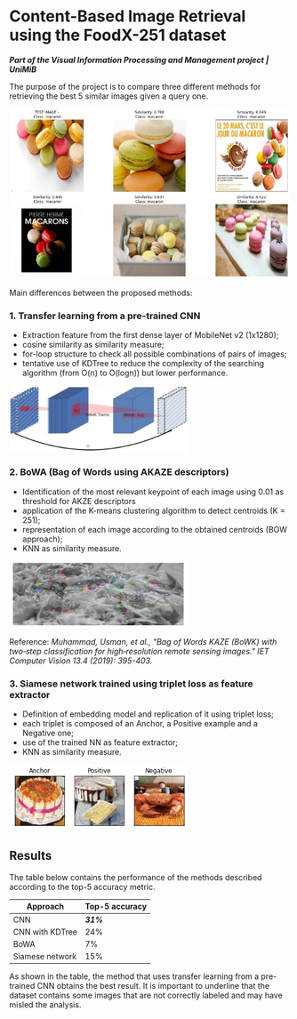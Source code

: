 # Content-Based Image Retrieval using the FoodX-251 dataset

***Part of the Visual Information Processing and Management project | UniMiB***

The purpose of the project is to compare three different methods for retrieving the best 5 similar images given a query one.

<img src="Images/query_example.jpg" width=640>

Main differences between the proposed methods:

### 1. Transfer learning from a pre-trained CNN

- Extraction feature from the first dense layer of MobileNet v2 (1x1280);
- cosine similarity as similarity measure;
- for-loop structure to check all possible combinations of pairs of images;
- tentative use of KDTree to reduce the complexity of the searching algorithm (from O(n) to O(logn)) but lower performance.

<img src="Images/cnn_architecture.jpg" width=320 height=120>

### 2. BoWA (Bag of Words using AKAZE descriptors)

- Identification of the most relevant keypoint of each image using 0.01 as threshold for AKZE descriptors
- application of the K-means clustering algorithm to detect centroids (K = 251);
- representation of each image according to the obtained centroids (BOW approach);
- KNN as similarity measure.

<img src="Images/akaze_example.jpg" width=320 height=120>

Reference: *Muhammad, Usman, et al., "Bag of Words KAZE (BoWK) with two‐step classification for high‐resolution remote sensing images." IET Computer Vision 13.4 (2019): 395-403.*

### 3. Siamese network trained using triplet loss as feature extractor

- Definition of embedding model and replication of it using triplet loss;
- each triplet is composed of an Anchor, a Positive example and a Negative one;
- use of the trained NN as feature extractor;
- KNN as similarity measure.

<img src="Images/triplet_example.jpg" width=320 height=120>

## Results

The table below contains the performance of the methods described according to the top-5 accuracy metric. 

| Approach        | Top-5 accuracy | 
| --------------- | -------------- | 
| CNN             | ***31%***      | 
| CNN with KDTree | 24%            |
| BoWA            | 7%             |
| Siamese network | 15%            |

As shown in the table, the method that uses transfer learning from a pre-trained CNN obtains the best result. It is important to underline that the dataset contains some images that are not correctly labeled and may have misled the analysis.
